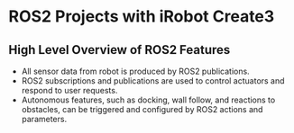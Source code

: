 # ROS2 Projects with iRobot Create3

## High Level Overview of ROS2 Features
* All sensor data from robot is produced by ROS2 publications.
* ROS2 subscriptions and publications are used to control actuators and respond to
user requests.
* Autonomous features, such as docking, wall follow, and reactions to obstacles, 
can be triggered and configured by ROS2 actions and parameters.


